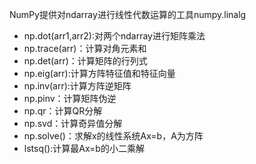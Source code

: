 NumPy提供对ndarray进行线性代数运算的工具numpy.linalg
+ np.dot(arr1,arr2):对两个ndarray进行矩阵乘法
+ np.trace(arr)：计算对角元素和
+ np.det(arr)：计算矩阵的行列式
+ np.eig(arr):计算方阵特征值和特征向量
+ np.inv(arr):计算方阵逆矩阵
+ np.pinv：计算矩阵伪逆
+ np.qr：计算QR分解
+ np.svd：计算奇异值分解
+ np.solve()：求解x的线性系统Ax=b，A为方阵
+ lstsq():计算最Ax=b的小二乘解
